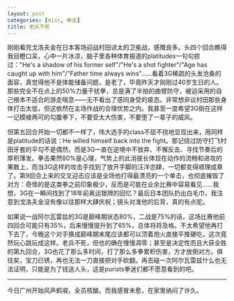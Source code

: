 ```yaml
---
layout: post
categories: [misc, 拳击]
title: 老兵不死
---
```


刚刚看完戈洛夫金在日本客场迎战村田谅太的卫冕战，感慨良多。头四个回合瞧得我目瞪口呆，心中一片冰凉，脑子里各种体育报道的platitudes一句句掠过："He's a shadow of his former self"/"He's a shot fighter"/"Age has caught up with him"/"Father time always wins"......看着3G稀疏的头发沧桑的面容，真觉得他不是体能储备问题，是老了，毕竟昨天才刚刚过40岁生日的人。那些完全不在点上的50%力量干扰拳，总是满了半拍的曲臂防守，被迫采用的自己根本不适合的游走喘息——无不看出了感同身受的疲态。非常想非议村田那些身体打击太低，但这依然在主场作战的合理优势之内。我甚至一度希望3G倒在这样一记模棱两可的勾腹拳下，不要受太大伤害，不要堕了一辈子的威风。

但第五回合开始一切都不一样了，伟大选手的class不屈不挠地显现出来，用同样是platitude的话说：He willed himself back into the fight。那记绕过防守打飞村田牙套的平勾不是偶然，而是3G一直在逆境中不放弃、不懈反击、寻找节奏后的厚积薄发。拳击果然80%是心理，气势上的此消彼长体现在动作的流畅和进攻的果敢上，而当3G这样的攻击手找到了放开手脚的汪洋恣肆，一切都变得顺理成章了。第9回合上来的交叉迎击应该是全场他打得最漂亮的一个单击，也彻底摧毁了对方：奇怪的是这类拳之前印象极少，反而是可能在业余比赛中容易看见……我想，3G在一瞬间找到了18年前奥运银牌的回忆？最后日本团队扔出白毛巾，我注意到戈洛夫金没有像以往那样大肆庆祝；镜头对准他的后背，真的有点驼。

如果说一战阿尔瓦雷兹的3G是巅峰期状态80%，二战是75%的话，这场比赛他前四回合可能只有35%，后来慢慢提升到了65%，总体将将及格。不太希望他再打下去了，今晚这个对手换成巅峰期末尾应该都可以顶着炮火直接平推硬吃，这次竟然玩心跳玩成这样。老兵不死，但也的确在慢慢凋零；甚至是决定性而且大获全胜的第九回合，3G也花了那么多时间，打了那么多拳累积伤害，方才放倒对方。俱往矣，宝刀已锈，再也无法一刀直接把对手砍翻。再去碰一次阿尔瓦雷兹什么也无法证明，只能是为了钱送人头，这是purists拳迷们都不愿意看到的吧。

---

今日广州开始风声鹤唳，全员核酸。而我感冒未愈，在家里纳闷了许久。
